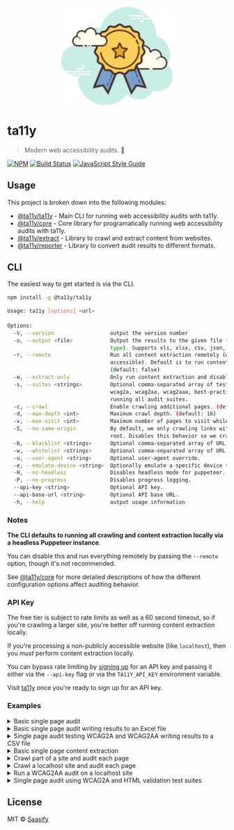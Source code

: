 <p align="center">
  <a href="https://ta11y.saasify.sh" title="ta11y">
    <img src="https://raw.githubusercontent.com/saasify-sh/ta11y/master/media/logo.svg?sanitize=true" alt="ta11y Logo" width="256" />
  </a>
</p>

# ta11y

> Modern web accessibility audits. 💪

[![NPM](https://img.shields.io/npm/v/@ta11y/ta11y.svg)](https://www.npmjs.com/package/@ta11y/ta11y) [![Build Status](https://travis-ci.com/saasify-sh/ta11y.svg?branch=master)](https://travis-ci.com/saasify-sh/ta11y) [![JavaScript Style Guide](https://img.shields.io/badge/code_style-standard-brightgreen.svg)](https://standardjs.com)

## Usage

This project is broken down into the following modules:

- [@ta11y/ta11y](./packages/ta11y) - Main CLI for running web accessibility audits with ta11y.
- [@ta11y/core](./packages/ta11y-core) - Core library for programatically running web accessibility audits with ta11y.
- [@ta11y/extract](./packages/ta11y-extract) - Library to crawl and extract content from websites.
- [@ta11y/reporter](./packages/ta11y-reporter) - Library to convert audit results to different formats.

## CLI

The easiest way to get started is via the CLI.

```bash
npm install -g @ta11y/ta11y
```

```bash
Usage: ta11y [options] <url>

Options:
  -V, --version                  output the version number
  -o, --output <file>            Output the results to the given file (format determined by file
                                 type). Supports xls, xlsx, csv, json, html, txt, etc.
  -r, --remote                   Run all content extraction remotely (website must be publicly
                                 accessible). Default is to run content extraction locally.
                                 (default: false)
  -e, --extract-only             Only run content extraction and disable auditing. (default: false)
  -s, --suites <strings>         Optional comma-separated array of test suites to run. (section508,
                                 wcag2a, wcag2aa, wcag2aaa, best-practice, html). Defaults to
                                 running all audit suites.
  -c, --crawl                    Enable crawling additional pages. (default: false)
  -d, --max-depth <int>          Maximum crawl depth. (default: 16)
  -v, --max-visit <int>          Maximum number of pages to visit while crawling.
  -S, --no-same-origin           By default, we only crawling links with the same origin as the
                                 root. Disables this behavior so we crawl links with any origin.
  -b, --blacklist <strings>      Optional comma-separated array of URL glob patterns to ignore.
  -w, --whitelist <strings>      Optional comma-separated array of URL glob patterns to include.
  -u, --user-agent <string>      Optional user-agent override.
  -e, --emulate-device <string>  Optionally emulate a specific device type.
  -H, --no-headless              Disables headless mode for puppeteer. Useful for debugging.
  -P, --no-progress              Disables progress logging.
  --api-key <string>             Optional API key.
  --api-base-url <string>        Optional API base URL.
  -h, --help                     output usage information
```

### Notes

**The CLI defaults to running all crawling and content extraction locally via a headless Puppeteer instance**.

You can disable this and run everything remotely by passing the `--remote` option, though it's not recommended.

See [@ta11y/core](https://github.com/saasify-sh/ta11y/tree/master/packages/ta11y-core) for more detailed descriptions of how the different configuration options affect auditing behavior.

### API Key

The free tier is subject to rate limits as well as a 60 second timeout, so if you're crawling a larger site, you're better off running content extraction locally.

If you're processing a non-publicly accessible website (like `localhost`), then you _must_ perform content extraction locally.

You can bypass rate limiting by [signing up](https://ta11y.saasify.sh/pricing) for an API key and passing it either via the `--api-key` flag or via the `TA11Y_API_KEY` environment variable.

Visit [ta11y](https://ta11y.saasify.sh) once you're ready to sign up for an API key.

### Examples

<details>
<summary>Basic single page audit</summary>

This example runs all available audit test suites on the given URL.

It uses the default output behavior which logs the results in JSON format to `stdout`.

```bash
ta11y https://example.com
```

```json
{
  "summary": {
    "errors": 4,
    "warnings": 0,
    "infos": 2,
    "numPages": 1,
    "numPagesPass": 0,
    "numPagesFail": 1
  },
  "results": {
    "https://example.com": {
      "url": "https://example.com",
      "depth": 0,
      "rules": [
        {
          "id": "html",
          "description": "A document must not include both a “meta” element with an “http-equiv” attribute whose value is “content-type”, and a “meta” element with a “charset” attribute.",
          "context": "f-8\">\n    <meta http-equiv=\"Content-type\" content=\"text/html; charset=utf-8\">\n    <",
          "type": "error",
          "tags": [
            "html"
          ],
          "firstColumn": 5,
          "lastLine": 5,
          "lastColumn": 71
        },
        {
          "id": "html",
          "description": " The “type” attribute for the “style” element is not needed and should be omitted.",
          "context": "e=1\">\n    <style type=\"text/css\">\n    b",
          "type": "info",
          "tags": [
            "html"
          ],
          "firstColumn": 5,
          "lastLine": 7,
          "lastColumn": 27
        },
        {
          "id": "html",
          "description": "Consider adding a “lang” attribute to the “html” start tag to declare the language of this document.",
          "context": "TYPE html><html><head>",
          "type": "info",
          "tags": [
            "html"
          ],
          "firstColumn": 16,
          "lastLine": 1,
          "lastColumn": 21
        },
        {
          "id": "html-has-lang",
          "type": "error",
          "description": "Ensures every HTML document has a lang attribute",
          "impact": "serious",
          "tags": [
            "cat.language",
            "wcag2a",
            "wcag311"
          ],
          "help": "<html> element must have a lang attribute",
          "helpUrl": "https://dequeuniversity.com/rules/ta11y/3.4/html-has-lang?application=Ta11y%20API"
        },
        {
          "id": "landmark-one-main",
          "type": "error",
          "description": "Ensures the document has only one main landmark and each iframe in the page has at most one main landmark",
          "impact": "moderate",
          "tags": [
            "cat.semantics",
            "best-practice"
          ],
          "help": "Document must have one main landmark",
          "helpUrl": "https://dequeuniversity.com/rules/ta11y/3.4/landmark-one-main?application=Ta11y%20API"
        },
        {
          "id": "region",
          "type": "error",
          "description": "Ensures all page content is contained by landmarks",
          "impact": "moderate",
          "tags": [
            "cat.keyboard",
            "best-practice"
          ],
          "help": "All page content must be contained by landmarks",
          "helpUrl": "https://dequeuniversity.com/rules/ta11y/3.4/region?application=Ta11y%20API"
        }
      ],
      "summary": {
        "errors": 4,
        "warnings": 0,
        "infos": 2,
        "pass": false
      }
    }
  }
}
```

If you only want specific audit results, use the `--suite` option.

</details>

<details>
<summary>Basic single page audit writing results to an Excel file</summary>

This example runs wcag2a and wcag2aa audit test suites on the given URL and outputs the results to an Excel spreadsheet (supports any `xls`, `xlsx`, or `csv` file).

```bash
ta11y https://example.com -o audit.xls
```
</details>

<details>
<summary>Single page audit testing WCAG2A and WCAG2AA writing results to a CSV file</summary>

This example runs wcag2a and wcag2aa audit test suites on the given URL and outputs the results to a comma-separated-value file (`csv`).

```bash
ta11y https://example.com --suites wcag2a,wcag2aa -o audit.csv
```
</details>

<details>
<summary>Basic single page content extraction</summary>

```bash
ta11y https://example.com --extract-only
```

```json
{
  "results": {
    "https://example.com": {
      "url": "https://example.com",
      "depth": 0,
      "content": "<!DOCTYPE html><html><head>\n    <title>Example Domain</title>\n\n    <meta charset=\"utf-8\">\n    <meta http-equiv=\"Content-type\" content=\"text/html; charset=utf-8\">\n    <meta name=\"viewport\" content=\"width=device-width, initial-scale=1\">\n    <style type=\"text/css\">\n    body {\n        background-color: #f0f0f2;\n        margin: 0;\n        padding: 0;\n        font-family: -apple-system, system-ui, BlinkMacSystemFont, \"Segoe UI\", \"Open Sans\", \"Helvetica Neue\", Helvetica, Arial, sans-serif;\n        \n    }\n    div {\n        width: 600px;\n        margin: 5em auto;\n        padding: 2em;\n        background-color: #fdfdff;\n        border-radius: 0.5em;\n        box-shadow: 2px 3px 7px 2px rgba(0,0,0,0.02);\n    }\n    a:link, a:visited {\n        color: #38488f;\n        text-decoration: none;\n    }\n    @media (max-width: 700px) {\n        div {\n            margin: 0 auto;\n            width: auto;\n        }\n    }\n    </style>    \n</head>\n\n<body>\n<div>\n    <h1>Example Domain</h1>\n    <p>This domain is for use in illustrative examples in documents. You may use this\n    domain in literature without prior coordination or asking for permission.</p>\n    <p><a href=\"https://www.iana.org/domains/example\">More information...</a></p>\n</div>\n\n\n</body></html>"
    }
  },
  "summary": {
    "root": "https://example.com",
    "visited": 1,
    "success": 1,
    "error": 0
  }
}
```

</details>

<details>
<summary>Crawl part of a site and audit each page</summary>

```bash
ta11y https://en.wikipedia.org --crawl --max-depth 1 --max-visit 8
```

This example will crawl and extract the target site locally and then perform a full remote audit of the results. You can use the `--remote` flag to force the whole process to operate remotely.

</details>

<details>
<summary>Crawl a localhost site and audit each page</summary>

```bash
ta11y http://localhost:3000 --crawl
```

This example will crawl all pages of a local site and then perform an audit of the results.

Note that the local site does not have to be publicly accessible as content extraction happens locally.

</details>

<details>
<summary>Run a WCAG2AA audit on a localhost site</summary>

```bash
ta11y http://localhost:3000 --crawl --suites wcag2aa
```

This example will crawl all pages of a local site and then perform an audit of the results, **only considering the WCAG2AA test suite**.

Note that the local site does not have to be publicly accessible as content extraction happens locally.

</details>

<details>
<summary>Single page audit using WCAG2A and HTML validation test suites</summary>

```bash
ta11y https://example.com --suites wcag2a,html
```

```json
{
  "summary": {
    "suites": [
      "wcag2a",
      "html"
    ],
    "errors": 2,
    "warnings": 0,
    "infos": 2,
    "numPages": 1,
    "numPagesPass": 0,
    "numPagesFail": 1
  },
  "results": {
    "https://example.com": {
      "url": "https://example.com",
      "depth": 0,
      "rules": [
        {
          "id": "html",
          "description": "A document must not include both a “meta” element with an “http-equiv” attribute whose value is “content-type”, and a “meta” element with a “charset” attribute.",
          "context": "f-8\">\n    <meta http-equiv=\"Content-type\" content=\"text/html; charset=utf-8\">\n    <",
          "type": "error",
          "tags": [
            "html"
          ],
          "firstColumn": 5,
          "lastLine": 5,
          "lastColumn": 71
        },
        {
          "id": "html",
          "description": " The “type” attribute for the “style” element is not needed and should be omitted.",
          "context": "e=1\">\n    <style type=\"text/css\">\n    b",
          "type": "info",
          "tags": [
            "html"
          ],
          "firstColumn": 5,
          "lastLine": 7,
          "lastColumn": 27
        },
        {
          "id": "html",
          "description": "Consider adding a “lang” attribute to the “html” start tag to declare the language of this document.",
          "context": "TYPE html><html><head>",
          "type": "info",
          "tags": [
            "html"
          ],
          "firstColumn": 16,
          "lastLine": 1,
          "lastColumn": 21
        },
        {
          "id": "html-has-lang",
          "type": "error",
          "description": "Ensures every HTML document has a lang attribute",
          "impact": "serious",
          "tags": [
            "cat.language",
            "wcag2a",
            "wcag311"
          ],
          "help": "<html> element must have a lang attribute",
          "helpUrl": "https://dequeuniversity.com/rules/ta11y/3.4/html-has-lang?application=Ta11y%20API"
        }
      ],
      "summary": {
        "errors": 2,
        "warnings": 0,
        "infos": 2,
        "pass": false
      }
    }
  }
}
```
</details>

## License

MIT © [Saasify](https://saasify.sh)
